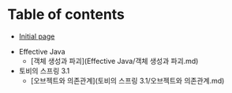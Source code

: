 # Table of contents

* [Initial page](README.md)

- Effective Java
    - [객체 생성과 파괴](Effective Java/객체 생성과 파괴.md)
- 토비의 스프링 3.1
    - [오브젝트와 의존관계](토비의 스프링 3.1/오브젝트와 의존관계.md)



